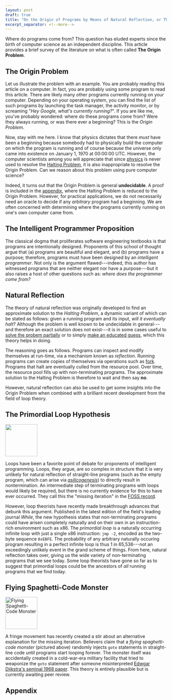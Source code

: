 ```yaml
---
layout: post
draft: true
title: "On the Origin of Programs by Means of Natural Reflection, or The Preservation of Data Races in the Struggle for CPU Time"
excerpt_separator: <!--more-->
---
```


Where do programs come from? This question has eluded experts since the birth of computer science as an independent discipline. This article provides a brief survey of the literature on what is often called **The Origin Problem**.

<!--more-->

## The Origin Problem

Let us illustrate the problem with an example. You are probably reading this article on a computer. In fact, you are probably using some program to read this article. There are likely many other programs currently running on your computer. Depending on your operating system, you can find the list of such programs by launching the task manager, the activity monitor, or by screaming "*Hey Google, what's currently running?*". If you are like me, you've probably wondered: where do these programs come from? Were they always running, or was there ever a beginning? This is the *Origin Problem*. 

Now, stay with me here. I know that physics dictates that there *must* have been a beginning because somebody had to physically build the computer on which the program is running and of course because the universe only came into existence on January 1, 1970 at 00:00:00 UTC. However, the computer scientists among you will appreciate that since [physics](https://en.wikipedia.org/wiki/Ultimate_fate_of_the_universe) is never used to resolve the [Halting Problem](https://en.wikipedia.org/wiki/Halting_problem), it is also inappropriate to resolve the Origin Problem. Can we reason about this problem using pure computer science?

Indeed, it turns out that the Origin Problem is general **undecidable**. A proof is included in the [appendix](#appendix), where the Halting Problem is reduced to the Origin Problem. However, for practical applications, we do not necessarily need an oracle to decide if any *arbitrary* program had a beginning. We are often concerned with determining where the programs currently running on one's own computer came from.


## The Intelligent Programmer Proposition

The classical dogma that proliferates software engineering textbooks is that programs are intentionally designed. Proponents of this school of thought argue that (a) programs are beautiful and elegant, and (b) programs have a purpose; therefore, programs must have been designed by an *intelligent programmer*. Not only is the argument flawed---indeed, this author has witnessed programs that are neither elegant nor have a purpose---but it also raises a host of other questions such as: *where does the programmer come from?* 

## Natural Reflection

The theory of natural reflection was originally developed to find an approximate solution to the *Halting Problem*, a dynamic variant of which can be stated as follows: given a running program and its input, *will it eventually halt*? Although the problem is well known to be undecidable in general---and therefore an exact solution does not exist---it is in some cases useful to [solve the probem partially](https://www.burn.im/pubs/BurnimJalbertStergiouSen-ASE09.pdf) or to simply [make an educated guess](https://support.mozilla.org/en-US/kb/warning-unresponsive-script), which this theory helps in doing.

The reasoning goes as follows. Programs can inspect and modify themselves at run-time, via a mechanism known as *reflection*. Running programs can create copies of themselves via operations such as [fork](http://man7.org/linux/man-pages/man2/fork.2.html). Programs that halt are eventually culled from the resource pool. Over time, the resource pool fills up with non-terminating programs. The approximate solution to the Halting Problem is therefore to wait and then say **no**.

However, natural reflection can also be used to get some insights into the Origin Problem when combined with a brilliant recent development from the field of loop theory.

## The Primordial Loop Hypothesis

<img src="https://blog.padhye.org/images/loop-white.png" height="100" />

Loops have been a favorite point of debate for proponents of intelligent programming. Loops, they argue, are so complex in structure that it is very unlikely for natural reflection of straight-line programs (such as the empty program, which can arise via *[asilicogenesis](https://en.wikipedia.org/wiki/Abiogenesis)*) to directly result in nontermination. An intermediate step of terminating programs with loops would likely be required, but there is no currently evidence for this to have ever occurred. They call this the "missing iteration" in the [FOSS record](https://en.wikipedia.org/wiki/Free_and_open-source_software).

However, loop theorists have recently made breakthrough advances that debunk this argument. Published in the latest edition of the field's leading journal *While*, the new hypothesis states that non-terminating programs could have arisen completely naturally and on their own in an instruction-rich environment such as x86. The *primordial loop* is a naturally occurring infinite loop with just a single x86 instruction: `jmp -2`, encoded as the two-byte sequence `0xEBFE`. The probability of any arbitrary naturally occuring program resulting in a perfect infinite loop is thus 1 in 65,536---not an exceedingly unlikely event in the grand scheme of things. From here, natural reflection takes over, giving us the wide variety of non-terminating programs that we see today. Some loop theorists have gone so far as to suggest that primordial loops could be the ancestors of *all* running programs that we find today.


## Flying Spaghetti-Code Monster

<img alt="Flying Spaghetti-Code Monster" src="https://blog.padhye.org/images/fscm.png" height="100" />

A fringe movement has recently created a stir about an alternative explanation for the missing iteration. Believers claim that a *flying spaghetti-code monster* (pictured above) randomly injects `goto` statements in straight-line code until programs start looping forever. The monster itself was accidentally created in a cold-war-era military facility that tried to weaponize the `goto` statement after someone misinterpreted [Edwgar Dijkstra's seminal 1968 paper](https://homepages.cwi.nl/~storm/teaching/reader/Dijkstra68.pdf). This theory is entirely plausible but is currently awaiting peer review.




## Appendix




